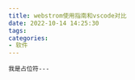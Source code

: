 ```yaml
---
title: webstrom使用指南和vscode对比
date: 2022-10-14 14:25:30
tags:
categories:
- 软件
---
```

    我是占位符--- 
